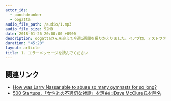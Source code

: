 ```yaml
---
actor_ids:
  - punchdrunker
  - oogatta
audio_file_path: /audio/1.mp3
audio_file_size: 52MB
date: 2018-01-26 20:00:00 +0900
description: oogattaさんを迎えて今週1週間を振りかえりました。ペアプロ、テストファースト、RxJavaやアメリカ体操連盟について話しました。おもしろかったら<a href="http://amzn.asia/dVA2MT3">投げ銭</a>お願いします。より良い録音設備を導入させていただきます。
duration: "45:20"
layout: article
title: 1. エラーメッセージを読んでください
---
```


## 関連リンク

- [How was Larry Nassar able to abuse so many gymnasts for so long?](https://www.theguardian.com/sport/2018/jan/26/larry-nassar-abuse-gymnasts-scandal-culture)
- [500 Startups、「女性との不適切な対話」を理由にDave McClure氏を除名](http://thebridge.jp/2017/07/500-startups-replaced-ceo-dave-mcclure-because-of-inappropriate-interactions-with-women)
